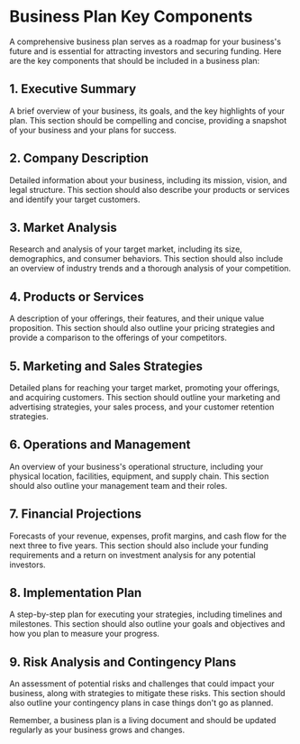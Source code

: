 # Business Plan Key Components

A comprehensive business plan serves as a roadmap for your business's future and is essential for attracting investors and securing funding. Here are the key components that should be included in a business plan:

## 1. Executive Summary

A brief overview of your business, its goals, and the key highlights of your plan. This section should be compelling and concise, providing a snapshot of your business and your plans for success.

## 2. Company Description

Detailed information about your business, including its mission, vision, and legal structure. This section should also describe your products or services and identify your target customers.

## 3. Market Analysis

Research and analysis of your target market, including its size, demographics, and consumer behaviors. This section should also include an overview of industry trends and a thorough analysis of your competition.

## 4. Products or Services

A description of your offerings, their features, and their unique value proposition. This section should also outline your pricing strategies and provide a comparison to the offerings of your competitors.

## 5. Marketing and Sales Strategies

Detailed plans for reaching your target market, promoting your offerings, and acquiring customers. This section should outline your marketing and advertising strategies, your sales process, and your customer retention strategies.

## 6. Operations and Management

An overview of your business's operational structure, including your physical location, facilities, equipment, and supply chain. This section should also outline your management team and their roles.

## 7. Financial Projections

Forecasts of your revenue, expenses, profit margins, and cash flow for the next three to five years. This section should also include your funding requirements and a return on investment analysis for any potential investors.

## 8. Implementation Plan

A step-by-step plan for executing your strategies, including timelines and milestones. This section should also outline your goals and objectives and how you plan to measure your progress.

## 9. Risk Analysis and Contingency Plans

An assessment of potential risks and challenges that could impact your business, along with strategies to mitigate these risks. This section should also outline your contingency plans in case things don't go as planned.

Remember, a business plan is a living document and should be updated regularly as your business grows and changes.
